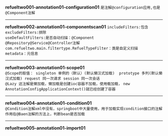 **refueltwo001-annotation01-configuration01** `是注解@configuration应用,也是@Component注解`
****
**refueltwo002-annotation01-componentscan01**
`includeFilters:包含   excludeFilters:排除`  
`useDefaultFilters:是否自动扫描：@Component @Repository@Service@Controller注解`  
`com.refueltwo.main.filtertype.RefuelTypeFilter：类是自定义扫描   metadata：元信息`  
****
**refueltwo003-annotation01-scope01**  
`@Scope的取值： singleton 单例的（默认）(默认懒汉式加载)  prototype 多列(默认懒汉式加载) request 同一次请求 session 同一次会话`   
`@Lazy 这注解是懒加载，懒加载是创建ioc容器不加载，使用载加载，`
`new AnnotationConfigApplicationContext()就已经创建了容器` 
****
**refueltwo004-annotation01-condition01**   
`@Condition注解xml中没有，springboot中大量使用，用于加载实现condition接口的注解`  
`作用在@Baen注解的方法上，判断bean是否加载`
****
**refueltwo005-annotation01-import01**  
